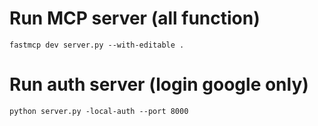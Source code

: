 # Run MCP server (all function)
```
fastmcp dev server.py --with-editable .
```

# Run auth server (login google only)
```
python server.py -local-auth --port 8000
```